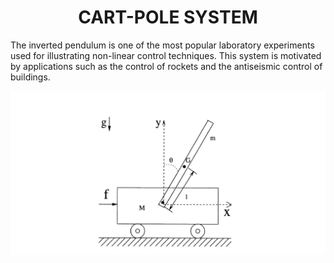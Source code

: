 <div align="center">

# CART-POLE SYSTEM
</div>

The inverted pendulum is one of the most popular laboratory experiments
used for illustrating non-linear control techniques. This system
is motivated by applications such as the control of rockets and the antiseismic
control of buildings.

![CART-POLE IMAGE](/cart_pole_description/extra_resource/cart-pole.png)



